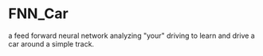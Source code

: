 # FNN_Car
a feed forward neural network analyzing "your" driving to learn and drive a car around a simple track.

